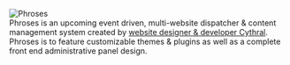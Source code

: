 <img src="https://cythral.com/img/phroses.png?v=4" alt="Phroses"><br>
Phroses is an upcoming event driven, multi-website dispatcher & content management system created by [website designer & developer Cythral](https://cythral.com).  Phroses is to feature customizable themes & plugins as well as a complete front end administrative panel design.
